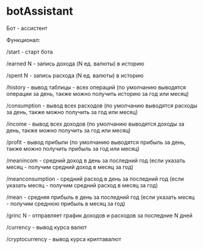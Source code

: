 # botAssistant
Бот - ассистент



Функционал:

/start - старт бота

/earned N - запись дохода (N ед. валюты) в историю

/spent N - запись расхода (N ед. валюты) в историю

/history - вывод таблицы - всех операций (по умолчанию выводятся операции за день, также можно получить историю за год или месяц)

/consumption - вывод всех расходов (по умолчанию выводятся расходы за день, также можно получить за год или месяц)

/income - вывод всех доходов (по умолчанию выводятся доходы за день, также можно получить за год или месяц)

/profit - вывод прибыли (по умолчанию выводятся прибыль за день, также можно получить прибыль за год или месяц)

/meanincom - средний доход в день за последний год (если указать месяц - получим средний доход в месяц за год)

/meanconsumption - средний расход в день за последний год (если указать месяц - получим средний расход в месяц за год)

/mean - средняя прибыль в день за последний год (если указать месяц - получим среднюю прибыль в месяц за год)

/grinc N - отправляет график доходов и расходов за последние N дней

/currency - вывод курса валют

/cryptocurrency - вывод курса криптавалют
